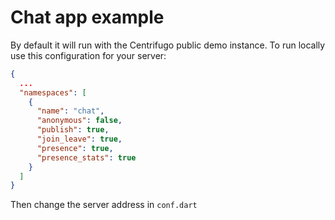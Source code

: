 # Chat app example

By default it will run with the Centrifugo public demo instance. To run locally use this configuration for your server:

```json
{
  ...
  "namespaces": [
    {
      "name": "chat",
      "anonymous": false,
      "publish": true,
      "join_leave": true,
      "presence": true,
      "presence_stats": true
    }
  ]
}
```

Then change the server address in `conf.dart`
